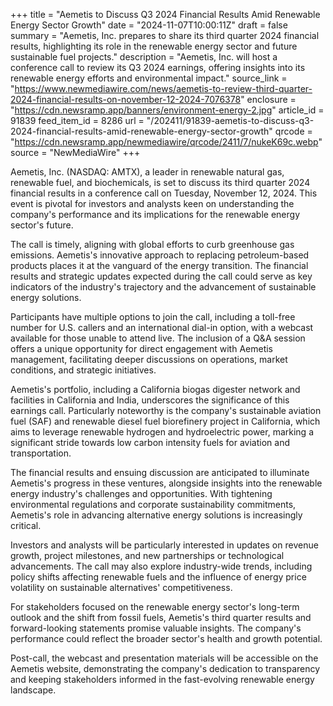 +++
title = "Aemetis to Discuss Q3 2024 Financial Results Amid Renewable Energy Sector Growth"
date = "2024-11-07T10:00:11Z"
draft = false
summary = "Aemetis, Inc. prepares to share its third quarter 2024 financial results, highlighting its role in the renewable energy sector and future sustainable fuel projects."
description = "Aemetis, Inc. will host a conference call to review its Q3 2024 earnings, offering insights into its renewable energy efforts and environmental impact."
source_link = "https://www.newmediawire.com/news/aemetis-to-review-third-quarter-2024-financial-results-on-november-12-2024-7076378"
enclosure = "https://cdn.newsramp.app/banners/environment-energy-2.jpg"
article_id = 91839
feed_item_id = 8286
url = "/202411/91839-aemetis-to-discuss-q3-2024-financial-results-amid-renewable-energy-sector-growth"
qrcode = "https://cdn.newsramp.app/newmediawire/qrcode/2411/7/nukeK69c.webp"
source = "NewMediaWire"
+++

<p>Aemetis, Inc. (NASDAQ: AMTX), a leader in renewable natural gas, renewable fuel, and biochemicals, is set to discuss its third quarter 2024 financial results in a conference call on Tuesday, November 12, 2024. This event is pivotal for investors and analysts keen on understanding the company's performance and its implications for the renewable energy sector's future.</p><p>The call is timely, aligning with global efforts to curb greenhouse gas emissions. Aemetis's innovative approach to replacing petroleum-based products places it at the vanguard of the energy transition. The financial results and strategic updates expected during the call could serve as key indicators of the industry's trajectory and the advancement of sustainable energy solutions.</p><p>Participants have multiple options to join the call, including a toll-free number for U.S. callers and an international dial-in option, with a webcast available for those unable to attend live. The inclusion of a Q&A session offers a unique opportunity for direct engagement with Aemetis management, facilitating deeper discussions on operations, market conditions, and strategic initiatives.</p><p>Aemetis's portfolio, including a California biogas digester network and facilities in California and India, underscores the significance of this earnings call. Particularly noteworthy is the company's sustainable aviation fuel (SAF) and renewable diesel fuel biorefinery project in California, which aims to leverage renewable hydrogen and hydroelectric power, marking a significant stride towards low carbon intensity fuels for aviation and transportation.</p><p>The financial results and ensuing discussion are anticipated to illuminate Aemetis's progress in these ventures, alongside insights into the renewable energy industry's challenges and opportunities. With tightening environmental regulations and corporate sustainability commitments, Aemetis's role in advancing alternative energy solutions is increasingly critical.</p><p>Investors and analysts will be particularly interested in updates on revenue growth, project milestones, and new partnerships or technological advancements. The call may also explore industry-wide trends, including policy shifts affecting renewable fuels and the influence of energy price volatility on sustainable alternatives' competitiveness.</p><p>For stakeholders focused on the renewable energy sector's long-term outlook and the shift from fossil fuels, Aemetis's third quarter results and forward-looking statements promise valuable insights. The company's performance could reflect the broader sector's health and growth potential.</p><p>Post-call, the webcast and presentation materials will be accessible on the Aemetis website, demonstrating the company's dedication to transparency and keeping stakeholders informed in the fast-evolving renewable energy landscape.</p>